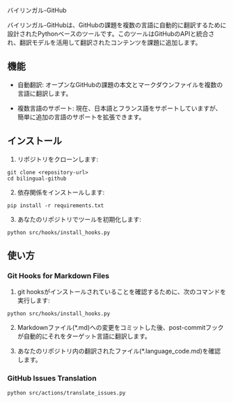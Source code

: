 バイリンガル-GitHub

バイリンガル-GitHubは、GitHubの課題を複数の言語に自動的に翻訳するために設計されたPythonベースのツールです。このツールはGitHubのAPIと統合され、翻訳モデルを活用して翻訳されたコンテンツを課題に追加します。

## 機能

- 自動翻訳: オープンなGitHubの課題の本文とマークダウンファイルを複数の言語に翻訳します。

- 複数言語のサポート: 現在、日本語とフランス語をサポートしていますが、簡単に追加の言語のサポートを拡張できます。

## インストール

1. リポジトリをクローンします:

```
git clone <repository-url>
cd bilingual-github
```

2. 依存関係をインストールします:

```
pip install -r requirements.txt
```

3. あなたのリポジトリでツールを初期化します:

```
python src/hooks/install_hooks.py
```

## 使い方

### Git Hooks for Markdown Files

1. git hooksがインストールされていることを確認するために、次のコマンドを実行します:

```
python src/hooks/install_hooks.py
```

2. Markdownファイル(*.md)への変更をコミットした後、post-commitフックが自動的にそれをターゲット言語に翻訳します。

3. あなたのリポジトリ内の翻訳されたファイル(*.language_code.md)を確認します。

### GitHub Issues Translation

```
python src/actions/translate_issues.py
```